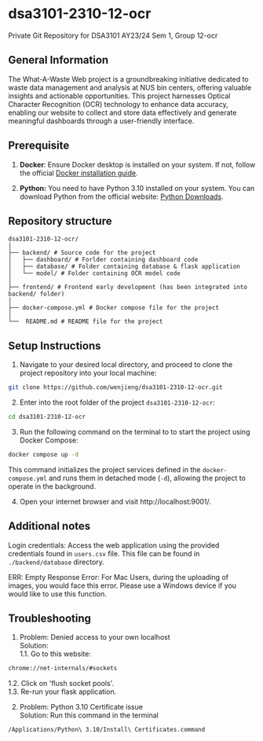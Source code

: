 # dsa3101-2310-12-ocr
Private Git Repository for DSA3101 AY23/24 Sem 1, Group 12-ocr

## General Information
The What-A-Waste Web project is a groundbreaking initiative dedicated to waste data management and analysis at NUS bin centers, offering valuable insights and actionable opportunities. This project harnesses Optical Character Recognition (OCR) technology to enhance data accuracy, enabling our website to collect and store data effectively and generate meaningful dashboards through a user-friendly interface.

## Prerequisite
1. **Docker**: Ensure Docker desktop is installed on your system. If not, follow the official [Docker installation guide](https://docs.docker.com/get-docker/).

2. **Python:** You need to have Python 3.10 installed on your system. You can download Python from the official website: [Python Downloads](https://www.python.org/downloads/).


## Repository structure
```plaintext
dsa3101-2310-12-ocr/
│
├── backend/ # Source code for the project
│   ├── dashboard/ # Forlder containing dashboard code
│   ├── database/ # Folder containing database & flask application
│   └── model/ # Folder containing OCR model code
│
├── frontend/ # Frontend early development (has been integrated into backend/ folder) 
│
├── docker-compose.yml # Docker compose file for the project
│
└──  README.md # README file for the project
```

## Setup Instructions
1. Navigate to your desired local directory, and proceed to clone the project repository into your local machine:
```bash
git clone https://github.com/wenjieng/dsa3101-2310-12-ocr.git
```

2. Enter into the root folder of the project ```dsa3101-2310-12-ocr```:
```bash
cd dsa3101-2310-12-ocr
```

3. Run the following command on the terminal to to start the project using Docker Compose:
```bash
docker compose up -d
```
This command initializes the project services defined in the ```docker-compose.yml``` and runs them in detached mode (```-d```), allowing the project to operate in the background.

4. Open your internet browser and visit http://localhost:9001/. 

## Additional notes
Login credentials: 
Access the web application using the provided credentials found in ```users.csv``` file. This file can be found in ```./backend/database``` directory.

ERR: Empty Response Error:
For Mac Users, during the uploading of images, you would face this error. Please use a Windows device if you would like to use this function.

## Troubleshooting
1. Problem: Denied access to your own localhost<br/>
Solution:<br/> 
1.1. Go to this website:  
```bash
chrome://net-internals/#sockets
```
1.2. Click on 'flush socket pools'.<br/> 
1.3. Re-run your flask application.


2. Problem: Python 3.10 Certificate issue<br/>
Solution: Run this command in the terminal 
```bash
/Applications/Python\ 3.10/Install\ Certificates.command
```
